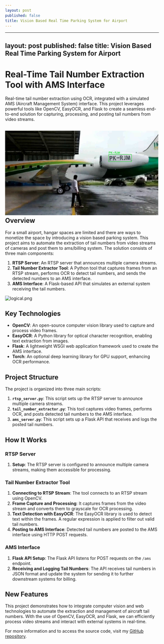 ```yaml
---
layout: post
published: false
title: Vision Based Real Time Parking System for Airport
---
```

---
layout: post
published: false
title: Vision Based Real Time Parking System for Airport
---
Real-Time Tail Number Extraction Tool with AMS Interface 
========================================================

Real-time tail number extraction using OCR, integrated with a simulated AMS (Aircraft Management System) interface. This project leverages powerful tools like OpenCV, EasyOCR, and Flask to create a seamless end-to-end solution for capturing, processing, and posting tail numbers from video streams.

![](https://github.com/bhishekarora/parkingsystem/blob/main/main.png)
Overview
--------

For a small airport, hangar spaces are limited and there are ways to monetize the space by introducing a vision based parking system. This project aims to automate the extraction of tail numbers from video streams of cameras and post them to ams/billing system. The solution consists of three main components:

1.  **RTSP Server**: An RTSP server that announces multiple camera streams.
2.  **Tail Number Extractor Tool**: A Python tool that captures frames from an RTSP stream, performs OCR to detect tail numbers, and sends the detected numbers to an AMS interface.
3.  **AMS Interface**: A Flask-based API that simulates an external system receiving the tail numbers.

![logical.png]({{site.baseurl}}/img/logical.png)


Key Technologies
----------------

-   **OpenCV**: An open-source computer vision library used to capture and process video frames.
-   **EasyOCR**: A Python library for optical character recognition, enabling text extraction from images.
-   **Flask**: A lightweight WSGI web application framework used to create the AMS interface.
-   **Torch**: An optional deep learning library for GPU support, enhancing OCR performance.

Project Structure
-----------------

The project is organized into three main scripts:

1.  **`rtsp_server.py`**: This script sets up the RTSP server to announce multiple camera streams.
2.  **`tail_number_extractor.py`**: This tool captures video frames, performs OCR, and posts detected tail numbers to the AMS interface.
3.  **`ams_server.py`**: This script sets up a Flask API that receives and logs the posted tail numbers.

How It Works
------------

### RTSP Server

1.  **Setup**: The RTSP server is configured to announce multiple camera streams, making them accessible for processing.

### Tail Number Extractor Tool

1.  **Connecting to RTSP Stream**: The tool connects to an RTSP stream using OpenCV.
2.  **Frame Capture and Processing**: It captures frames from the video stream and converts them to grayscale for OCR processing.
3.  **Text Detection with EasyOCR**: The EasyOCR library is used to detect text within the frames. A regular expression is applied to filter out valid tail numbers.
4.  **Posting to AMS Interface**: Detected tail numbers are posted to the AMS interface using HTTP POST requests.

### AMS Interface

1.  **Flask API Setup**: The Flask API listens for POST requests on the `/ams` endpoint.
2.  **Receiving and Logging Tail Numbers**: The API receives tail numbers in JSON format and update the system for sending it to further downstream systems for billing.


New Features
----------

This project demonstrates how to integrate computer vision and web technologies to automate the extraction and management of aircraft tail numbers. With the use of OpenCV, EasyOCR, and Flask, we can efficiently process video streams and interact with external systems in real-time.

For more information and to access the source code, visit my [GitHub repository](https://github.com/bhishekarora/parkingsystem).